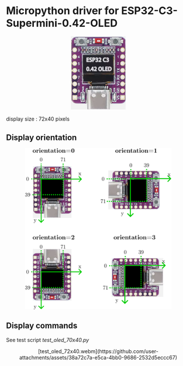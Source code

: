 # Micropython driver for ESP32-C3-Supermini-0.42-OLED

<p align="center">
  <img src="./ESP32-C3 0.42 OLED.png" width=150>
</p>

display size :   72x40  pixels

## Display orientation
<p align="center">
  <img src="./orientation.png" width=400>
</p>

## Display commands

See test script _test_oled_70x40.py_

<p align="center">
[test_oled_72x40.webm](https://github.com/user-attachments/assets/38a72c7a-e5ca-4bb0-9686-2532d5eccc67)
</p>
